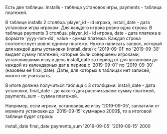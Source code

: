 Есть две таблицы: installs - таблица установок игры, payments - таблица платежей.

В таблице installs 2 столбца. player_id - id игрока, install_date - дата установки игры игроком. Для каждого игрока ровно одна строка. В таблице payments 3 столбца. player_id - id игрока, date - дата платежа в формате 'yyyy-mm-dd', value - сумма платежа. Каждая строка соответствует ровно одному платежу. Нужно написать запрос, который для каждой даты установки (install_date) с '2019-09-01' по '2019-09-30' выдает сумму платежей, которые были совершены игроками, установившими игру в день install_date за период от дня установки до каждой из календарных дат в период с '2019-09-01' по '2019-09-30' (назовём её final_date). Даты, для которых в таблицах нет записей, можно не учитывать.

В итоге должна получиться таблица с 3 столбцами: install_date - дата установки, final_date - до какого дня рассчитываем сумму платежей, payments_sum - сумма платежей.

Например, если игроки, установившие игру '2019-09-05', заплатили от момента установки до '2019-09-15' суммарно 2000$, то в итоговой таблице будет строка: 

install_date    final_date       payments_sum 
'2019-09-05'    '2019-09-15'     2000
